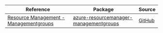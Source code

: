 | Reference | Package | Source |
|---|---|---|
|[Resource Management - Managementgroups](resourcemanager-managementgroups-readme.md)|[azure-resourcemanager-managementgroups](https://repo1.maven.org/maven2/com/azure/resourcemanager/azure-resourcemanager-managementgroups)|[GitHub](https://github.com/Azure/azure-sdk-for-java/blob/main/sdk/managementgroups/azure-resourcemanager-managementgroups)|
